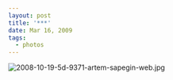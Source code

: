 ```yaml
---
layout: post
title: '***'
date: Mar 16, 2009
tags:
  - photos
---
```


![2008-10-19-5d-9371-artem-sapegin-web.jpg](upload://2008-10-19-5d-9371-artem-sapegin-web.jpg)
